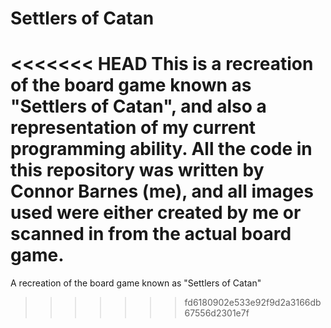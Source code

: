 # Settlers of Catan
<<<<<<< HEAD
This is a recreation of the board game known as "Settlers of Catan", and also a representation of my current programming ability. All the code in this repository was written by Connor Barnes (me), and all images used were either created by me or scanned in from the actual board game.
=======
A recreation of the board game known as "Settlers of Catan"
>>>>>>> fd6180902e533e92f9d2a3166db67556d2301e7f

